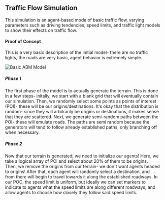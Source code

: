 ## Traffic Flow Simulation

This simulation is an agent-based mode of basic traffic flow, varying parameters such as driving tendencies, speed limits, and traffic light models to show their effects on traffic flow.

#### Proof of Concept

This is a very basic description of the initial model- there are no traffic lights, the roads are very basic, agent behavior is extremely simple.

![Basic ABM Model](assets/images/poc.png)


##### Phase 1

The first phase of the model is to actually generate the terrain. This is done in a few steps- initally, we start with a blank grid that will eventually contain our simulation. Then, we randomly select some points as points of interest (POI)- these will be our origins/destinations. It's okay that the distribution is random- since they will arbitrarily be origins or destinations, it makes sense that they are scattered. Next, we generate semi-random paths between the POI- these will emulate roads. The paths are semi random because the generators will tend to follow already established paths, only branching off when necessary.

##### Phase 2

Now that our terrain is generated, we need to initialize our agents! Here, we take a logical array of POI and select about 20% of them to be origins. Then, we remove the origins from our terrain- we don't want agents headed to origins! After that, each agent will randomly select a destination, and from there will begin to travel towards it along the established roadways. In our POC, the speed limit is uniform, but ideally we can set markers to indicate to agents what the speed limits are along different roadways, and allow agents to choose how closely they follow said speed limits.
